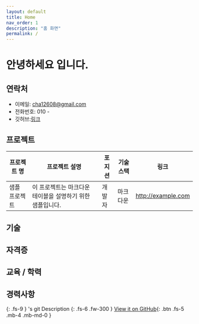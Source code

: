 ```yaml
---
layout: default
title: Home
nav_order: 1
description: "홈 화면"
permalink: /
---
```


# 안녕하세요 입니다.

## 연락처

- 이메일: cha12608@gmail.com
- 전화번호: 010 -
- 깃허브:[링크](https://github.com/)

## 프로젝트

| 프로젝트 명   | 프로젝트 설명                                             | 포지션 | 기술스택 | 링크               |
| ------------- | --------------------------------------------------------- | ------ | -------- | ------------------ |
| 샘플 프로젝트 | 이 프로젝트는 마크다운 테이블을 설명하기 위한 샘플입니다. | 개발자 | 마크다운 | http://example.com |

## 기술

## 자격증

## 교육 / 학력

## 경력사항

{: .fs-9 }
's git Description
{: .fs-6 .fw-300 }
[View it on GitHub](https://github.com/){: .btn .fs-5 .mb-4 .mb-md-0 }
